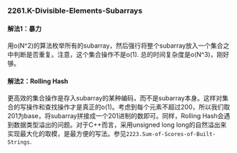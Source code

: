 ### 2261.K-Divisible-Elements-Subarrays

#### 解法1：暴力
用o(N^2)的算法枚举所有的subarray，然后强行将整个subarray放入一个集合之中判断是否重复。注意，这个集合操作不是o(1). 总的时间复杂度是o(N^3)，刚好够。

#### 解法2：Rolling Hash
更高效的集合操作是存入subarray的某种编码，而不是subarray本身。这样对集合的写操作和查找操作才是真正的o(1)。考虑到每个元素不超过200，所以我们取201为base，将subarray拼接成一个201进制的数即可。同样，Rolling Hash会遇到数据类型溢出的问题。对于C++而言，采用unsigned long long的自然溢出来实现最大化的取模，是最方便的写法。参见```2223.Sum-of-Scores-of-Built-Strings```.
